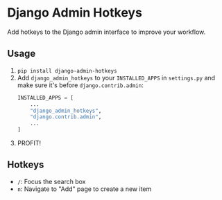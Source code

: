 # Django Admin Hotkeys

Add hotkeys to the Django admin interface to improve your workflow.

## Usage

1. `pip install django-admin-hotkeys`
2. Add `django_admin_hotkeys` to your `INSTALLED_APPS` in `settings.py` and make sure it's before `django.contrib.admin`:
   ```python
   INSTALLED_APPS = [
       ...
       "django_admin_hotkeys",
       "django.contrib.admin",
       ...
   ]
   ```
3. PROFIT!

## Hotkeys

- `/`: Focus the search box
- `n`: Navigate to "Add" page to create a new item
